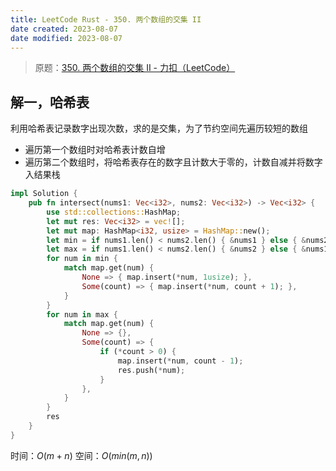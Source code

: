 ```yaml
---
title: LeetCode Rust - 350. 两个数组的交集 II
date created: 2023-08-07
date modified: 2023-08-07
---
```


> 原题：[350. 两个数组的交集 II - 力扣（LeetCode）](https://leetcode.cn/problems/intersection-of-two-arrays-ii/)

## 解一，哈希表

利用哈希表记录数字出现次数，求的是交集，为了节约空间先遍历较短的数组

- 遍历第一个数组时对哈希表计数自增
- 遍历第二个数组时，将哈希表存在的数字且计数大于零的，计数自减并将数字入结果栈

```rust
impl Solution {
    pub fn intersect(nums1: Vec<i32>, nums2: Vec<i32>) -> Vec<i32> {
        use std::collections::HashMap;
        let mut res: Vec<i32> = vec![];
        let mut map: HashMap<i32, usize> = HashMap::new();
        let min = if nums1.len() < nums2.len() { &nums1 } else { &nums2 };
        let max = if nums1.len() < nums2.len() { &nums2 } else { &nums1 };
        for num in min {
            match map.get(num) {
                None => { map.insert(*num, 1usize); },
                Some(count) => { map.insert(*num, count + 1); },
            }
        }
        for num in max {
            match map.get(num) {
                None => {},
                Some(count) => {
                    if (*count > 0) {
                        map.insert(*num, count - 1);
                        res.push(*num);
                    }
                },
            }
        }
        res
    }
}
```

时间：$O(m+n)$
空间：$O(min(m,n))$